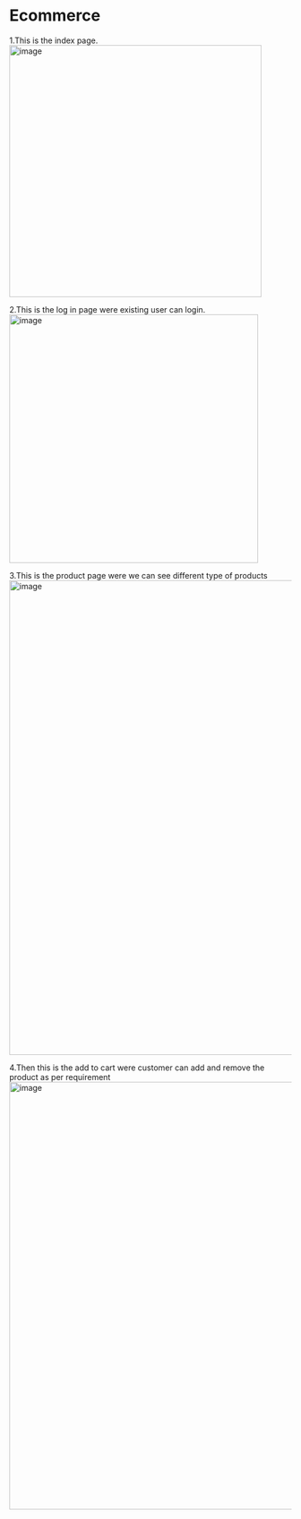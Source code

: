 # Ecommerce
1.This is the index page.
<img width="450" alt="image" src="https://user-images.githubusercontent.com/78336977/217730616-d81ccbad-49e5-4dc8-a80c-bbeb62473acc.png">


2.This is the log in page were existing user can login.
<img width="444" alt="image" src="https://user-images.githubusercontent.com/78336977/217731020-d2677695-21c8-4c05-8566-3c319dde52a0.png">

3.This is the product page were we can see different type of products
<img width="848" alt="image" src="https://user-images.githubusercontent.com/78336977/217731312-44e21c64-f12f-463a-a216-3719a4618492.png">

4.Then this is the add to cart were customer can add and remove the product as per requirement
<img width="764" alt="image" src="https://user-images.githubusercontent.com/78336977/217731629-b48405a7-13d2-4ea6-bf95-ae96208eafa5.png">



